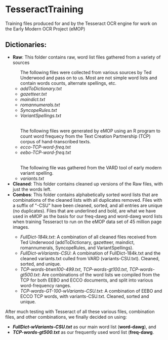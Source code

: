 <h1>TesseractTraining</h1>

<p>Training files produced for and by the Tesseract OCR engine for work on the Early Modern OCR Project (eMOP)</p>


<h2>Dictionaries:</h2>
<ul>
<li><b>Raw</b>: This folder contains raw, word list files gathered from a variety of sources</li>
<ul>
The following files were collected from various sources by Ted Underwood and pass on to us. Most are not simple word lists and contain words counts, alternate spellings, etc.
<li><i>addToDictionary.txt</i></li>
<li><i>gazetteer.txt</i></li>
<li><i>maindict.txt</i></li>
<li><i>romannumerals.txt</i></li>
<li><i>SyncopeRules.txt</i></li>
<li><i>VariantSpellings.txt</i></li>
</ul>
<br />

<ul>
The following files were generated by eMOP using an R program to count word frequecy from the Text Creation Partnership (TCP) corpus of hand-transcribed texts.
<li><i>ecco-TCP-word-freq.txt</i></li>
<li><i>eebo-TCP-word-freq.txt</i></li>
</ul>
<br />

<ul>
The following file was gathered from the VARD tool of early modern variant spelling.
<li><i>variants.txt</i></li>
</ul>

<li><b>Cleaned</b>: This folder contains cleaned up versions of the Raw files, with just the words left.</li>

<li><b>Combos</b>: This folder contains alphabetically sorted word lists that are combinations of the cleaned lists with all duplicates removed. Files with a suffix of "-CSU" have been cleaned, sorted, and all entries are unique (no duplicates). Files that are underlined and bold, are what we have used in eMOP as the basis for our freq-dawg and word-dawg word lists when training Tesseract to run on the eMOP data set of 45 million page images.</li>
<ul>
<li><i>FullDict-184k.txt</i>: A combination of all cleaned files received from Ted Underwood (addToDictionary, gazetteer, maindict, romannumerals, SyncopeRules, and VariantSpellings).</li>
<li><i>FullDict-wVariants-CSU</i>: A combination of FullDict-184k.txt and the cleaned variants.txt culled from VARD (variants-CSU.txt). Cleaned, sorted, and unique.</li>
<li><i>TCP-words-btwn100-499.txt</i>, <i>TCP-words-gt100.txt</i>, <i>TCP-words-gt500.txt</i>: Are combinations of the word lists we compiled from the TCP for both EEBO and ECCO documents, and split into various word-frequency ranges.</li>
<li><i>TCP-words-GT-100-wVariants-CSU.txt</i>: A combination of EEBO and ECCO TCP words, with variants-CSU.txt. Cleaned, sorted and unique.</li>
</ul>

</ul>

<p>After much testing with Tesseract of all these various files, combination files, and other combinations, we finally decided on using:
<ul>
<li><b><i>FullDict-wVariants-CSU.txt</i></b> as our main word list (<b>word-dawg</b>), and </li>
<li><b><i>TCP-words-gt500.txt</i></b> as our frequently used word list (<b>freq-dawg</b>.</li>
</ul>
</p>
